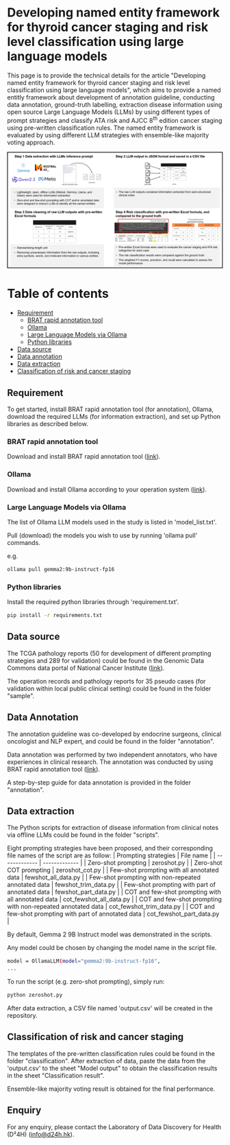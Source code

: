 # Developing named entity framework for thyroid cancer staging and risk level classification using large language models
This page is to provide the technical details for the article "Developing named entity framework for thyroid cancer staging and risk level classification using large language models", which aims to provide a named entitly framework about development of annotation guideline, conducting data annotation, ground-truth labelling, extraction disease information using open source Large Language Models (LLMs) by using different types of prompt strategies and classify ATA risk and AJCC 8<sup>th</sup> edition cancer staging using pre-written classification rules. The named entity framework is evaluated by using different LLM strategies with ensemble-like majority voting approach.

![alt text](image/flow.jpg)


# Table of contents
* [Requirement](#requirement)
  * [BRAT rapid annotation tool](#brat-rapid-annotation-tool)
  * [Ollama](#ollama)
  * [Large Language Models via Ollama](#large-language-models-via-ollama)
  * [Python libraries](#python-libraries)
* [Data source](#data-source)
* [Data annotation](#data-annotation)
* [Data extraction](#data-extraction)
* [Classification of risk and cancer staging](#classification-of-risk-and-cancer-staging)

## Requirement

To get started, install BRAT rapid annotation tool (for annotation), Ollama, download the required LLMs (for information extraction), and set up Python libraries as described below.

### BRAT rapid annotation tool
Download and install BRAT rapid annotation tool (<a href="https://brat.nlplab.org/installation.html">link</a>).

### Ollama
Download and install Ollama according to your operation system (<a href="https://ollama.com/download">link</a>).

### Large Language Models via Ollama
The list of Ollama LLM models used in the study is listed in 'model_list.txt'.

Pull (download) the models you wish to use by running 'ollama pull' commands.

e.g.
```sh
ollama pull gemma2:9b-instruct-fp16
```


### Python libraries
Install the required python libraries through 'requirement.txt'.
```sh
pip install -r requirements.txt
```

## Data source
The TCGA pathology reports (50 for development of different prompting strategies and 289 for validation) could be found in the Genomic Data Commons data portal of National Cancer Institute (<a href="https://portal.gdc.cancer.gov/projects/TCGA-THCA">link</a>).

The operation records and pathology reports for 35 pseudo cases (for validation within local public clinical setting) could be found in the folder "sample".

## Data Annotation
The annotation guideline was co-developed by endocrine surgeons, clinical oncologist and NLP expert, and could be found in the folder "annotation".

Data annotation was performed by two independent annotators, who have experiences in clinical research.
The annotation was conducted by using BRAT rapid annotation tool (<a href="https://brat.nlplab.org/">link</a>).

A step-by-step guide for data annotation is provided in the folder "annotation".

## Data extraction
The Python scripts for extraction of disease information from clinical notes via offline LLMs could be found in the folder "scripts".

Eight prompting strategies have been proposed, and their corresponding file names of the script are as follow:
| Prompting strategies  | File name |
| ------------- | ------------- |
| Zero-shot prompting  | zeroshot.py  |
| Zero-shot COT prompting | zeroshot_cot.py |
| Few-shot prompting with all annotated data  | fewshot_all_data.py  |
| Few-shot prompting with non-repeated annotated data  | fewshot_trim_data.py  |
| Few-shot prompting with part of annotated data  | fewshot_part_data.py  |
| COT and few-shot prompting with all annotated data  | cot_fewshot_all_data.py  |
| COT and few-shot prompting with non-repeated annotated data  | cot_fewshot_trim_data.py  |
| COT and few-shot prompting with part of annotated data  | cot_fewshot_part_data.py  |

By default, Gemma 2 9B Instruct model was demonstrated in the scripts.

Any model could be chosen by changing the model name in the script file.
```sh
model = OllamaLLM(model="gemma2:9b-instruct-fp16",
...
```

To run the script (e.g. zero-shot prompting), simply run:
```sh
python zeroshot.py
```

After data extraction, a CSV file named 'output.csv' will be created in the repository.

## Classification of risk and cancer staging
The templates of the pre-written classification rules could be found in the folder "classification".
After extraction of data, paste the data from the 'output.csv' to the sheet "Model output" to obtain the classification results in the sheet "Classification result".

Ensemble-like majority voting result is obtained for the final performance.

## Enquiry
For any enquiry, please contact the Laboratory of Data Discovery for Health (D²4H) (info@d24h.hk).
